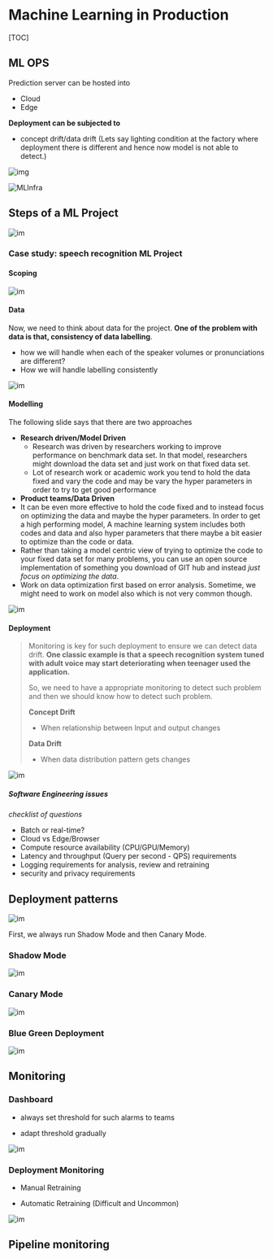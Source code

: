 # Machine Learning in Production

[TOC]

## ML OPS

Prediction server can be hosted into

- Cloud
- Edge

**Deployment can be subjected to**

- concept drift/data drift (Lets say lighting condition at the factory where deployment there is different and hence now model is not able to detect.)

![img](https://github.com/amitkml/AWS-MachineLearning/blob/main/img/deployment_architecture.JPG?raw=true)

![MLInfra](https://github.com/amitkml/AWS-MachineLearning/blob/main/img/ML_Infratructure.JPG?raw=true)

## Steps of a ML Project

![im](https://github.com/amitkml/AWS-MachineLearning/blob/main/img/ML_Project_lifecycle.JPG?raw=true)

### Case study: speech recognition ML Project

#### Scoping

![im](https://github.com/amitkml/AWS-MachineLearning/blob/main/img/speech_scoping.JPG?raw=true)

#### Data

Now, we need to think about data for the project. **One of the problem with data is that, consistency of data labelling**.

- how we will handle when each of the speaker volumes or pronunciations are different?
- How we will handle labelling consistently

![im](https://github.com/amitkml/AWS-MachineLearning/blob/main/img/speech_data_collection.JPG?raw=true)

#### Modelling

The following slide says that there are two approaches

- **Research driven/Model Driven**
  - Research was driven by researchers working to improve performance on benchmark data set. In that model, researchers might download the data set and just work on that fixed data set.
  - Lot of research work or academic work you tend to hold the data fixed and vary the code and may be vary the hyper parameters in order to try to get good performance
-  **Product teams/Data Driven**
  -  It can be even more effective to hold the code fixed and to instead focus on optimizing the data and maybe the hyper parameters. In order to get a high performing model, A machine learning system includes both codes and data and also hyper parameters that there maybe a bit easier to optimize than the code or data.
  -  Rather than taking a model centric view of trying to optimize the code to your fixed data set for many problems, you can use an open source implementation of something you download of GIT hub and instead *just focus on optimizing the data*.
  - Work on data optimization first based on error analysis. Sometime, we might need to work on model also which is not very common though.

![im](https://github.com/amitkml/AWS-MachineLearning/blob/main/img/speech_modelling.JPG?raw=true)

#### Deployment

> Monitoring is key for such deployment to ensure we can detect data drift. **One classic example is that a speech recognition system tuned with adult voice may start deteriorating when teenager used the application.** 
>
> So, we need to have a appropriate monitoring to detect such problem and then we should know how to detect such problem.
>
> **Concept Drift**
>
> - When relationship between Input and output changes
>
> **Data Drift**
>
> - When data distribution pattern gets changes

![im](https://github.com/amitkml/AWS-MachineLearning/blob/main/img/speech_deployment.JPG?raw=true)

##### Software Engineering issues

*checklist of questions*

- Batch or real-time?
- Cloud vs Edge/Browser
- Compute resource availability (CPU/GPU/Memory)
- Latency and throughput (Query per second - QPS) requirements
- Logging requirements for analysis, review and retraining
- security and privacy requirements

## Deployment patterns

![im](https://github.com/amitkml/AWS-MachineLearning/blob/main/img/commom_deployment.JPG?raw=true)

First, we always run Shadow Mode and then Canary Mode.

### Shadow Mode

![im](https://github.com/amitkml/AWS-MachineLearning/blob/main/img/shadow_mode_deployment.JPG?raw=true)

### Canary Mode

![im](https://github.com/amitkml/AWS-MachineLearning/blob/main/img/canary_deployment.JPG?raw=true)

### Blue Green Deployment

![im](https://github.com/amitkml/AWS-MachineLearning/blob/main/img/blue-green-deployment.JPG?raw=true)

## Monitoring

### Dashboard

- always set threshold for such alarms to teams

- adapt threshold gradually

   

![im](https://github.com/amitkml/AWS-MachineLearning/blob/main/img/monitoring_dashboard.JPG?raw=true)

### Deployment Monitoring

- Manual Retraining

- Automatic Retraining (Difficult and Uncommon)

![im](https://github.com/amitkml/AWS-MachineLearning/blob/main/img/Capture.JPG?raw=true)

## Pipeline monitoring







